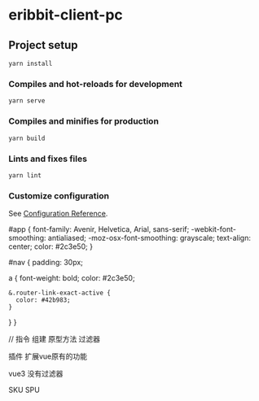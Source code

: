 <!--
 * @Description: 
 * @Author: cy2020
 * @Date: 2022-02-19 14:30:22
 * @LastEditTime: 2022-03-07 19:27:57
-->
# eribbit-client-pc

## Project setup
```
yarn install
```

### Compiles and hot-reloads for development
```
yarn serve
```

### Compiles and minifies for production
```
yarn build
```

### Lints and fixes files
```
yarn lint
```

### Customize configuration
See [Configuration Reference](https://cli.vuejs.org/config/).

#app {
  font-family: Avenir, Helvetica, Arial, sans-serif;
  -webkit-font-smoothing: antialiased;
  -moz-osx-font-smoothing: grayscale;
  text-align: center;
  color: #2c3e50;
}

#nav {
  padding: 30px;

  a {
    font-weight: bold;
    color: #2c3e50;

    &.router-link-exact-active {
      color: #42b983;
    }
  }
}

// 指令 组建  原型方法  过滤器
 
插件  扩展vue原有的功能

vue3  没有过滤器


SKU  SPU